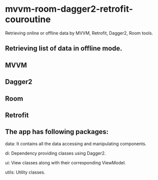 # mvvm-room-dagger2-retrofit-couroutine
Retrieving online or offline data by MVVM, Retrofit, Dagger2, Room tools.


## Retrieving list of data in offline mode.

## MVVM 
## Dagger2
## Room 
## Retrofit

## The app has following packages:

data: It contains all the data accessing and manipulating components.

di: Dependency providing classes using Dagger2.

ui: View classes along with their corresponding ViewModel.

utils: Utility classes.
